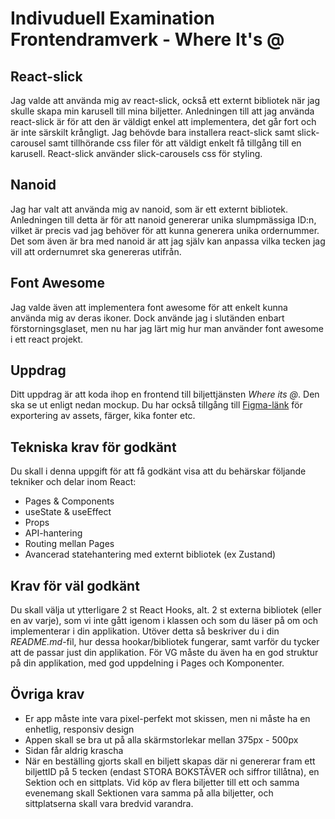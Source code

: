 # Indivuduell Examination Frontendramverk - Where It's @

## React-slick
Jag valde att använda mig av react-slick, också ett externt bibliotek när jag skulle skapa min karusell till mina biljetter. Anledningen till att jag använda react-slick är för att den är väldigt enkel att implementera, det går fort och är inte särskilt krångligt. Jag behövde bara installera react-slick samt slick-carousel samt tillhörande css filer för att väldigt enkelt få tillgång till en karusell. React-slick använder slick-carousels css för styling.

## Nanoid
Jag har valt att använda mig av nanoid, som är ett externt bibliotek. Anledningen till detta är för att nanoid genererar unika slumpmässiga ID:n, vilket är precis vad jag behöver för att kunna generera unika ordernummer. Det som även är bra med nanoid är att jag själv kan anpassa vilka tecken jag vill att ordernumret ska genereras utifrån.

## Font Awesome
Jag valde även att implementera font awesome för att enkelt kunna använda mig av deras ikoner. Dock använde jag i slutänden enbart förstorningsglaset, men nu har jag lärt mig hur man använder font awesome i ett react projekt.  

## Uppdrag
Ditt uppdrag är att koda ihop en frontend till biljettjänsten *Where its @*. Den ska se ut enligt nedan mockup. Du har också tillgång till [Figma-länk](https://www.figma.com/file/vcgWPPy2q44oZZ2eORL1wB/Where-its-light?node-id=0%3A1) för exportering av assets, färger, kika fonter etc.

## Tekniska krav för godkänt
Du skall i denna uppgift för att få godkänt visa att du behärskar följande tekniker och delar inom React:
- Pages & Components
- useState & useEffect
- Props
- API-hantering
- Routing mellan Pages
- Avancerad statehantering med externt bibliotek (ex Zustand)

## Krav för väl godkänt
Du skall välja ut ytterligare 2 st React Hooks, alt. 2 st externa bibliotek (eller en av varje), som vi inte gått igenom i klassen och som du läser på om och implementerar i din applikation. Utöver detta så beskriver du i din *README.md*-fil, hur dessa hookar/bibliotek fungerar, samt varför du tycker att de passar just din applikation. För VG måste du även ha en god struktur på din applikation, med god uppdelning i Pages och Komponenter.

## Övriga krav
- Er app måste inte vara pixel-perfekt mot skissen, men ni måste ha en enhetlig, responsiv design
- Appen skall se bra ut på alla skärmstorlekar mellan 375px - 500px
- Sidan får aldrig krascha
- När en beställing gjorts skall en biljett skapas där ni genererar fram ett biljettID på 5 tecken (endast STORA BOKSTÄVER och siffror tillåtna), en Sektion och en sittplats. Vid köp av flera biljetter till ett och samma evenemang skall Sektionen vara samma på alla biljetter, och sittplatserna skall vara bredvid varandra.
